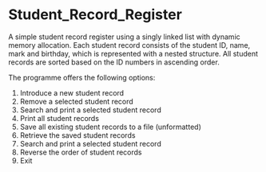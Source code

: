 # Student_Record_Register

A simple student record register using a singly linked list with dynamic memory allocation. Each student record consists of the student ID, name, mark and birthday, which is represented with a nested structure. All student records are sorted based on the ID numbers in ascending order.

The programme offers the following options:
1)  Introduce a new student record
2) Remove a selected student record
3) Search and print a selected student record
4) Print all student records
5) Save all existing student records to a file (unformatted)
6) Retrieve the saved student records
7) Search and print a selected student record
8) Reverse the order of student records 
9) Exit
